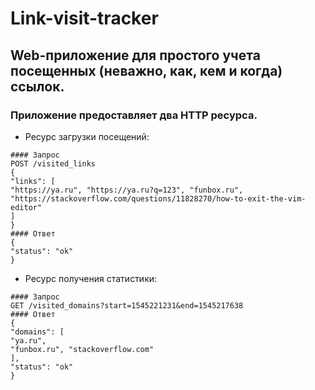 # Link-visit-tracker 
## Web-приложение для простого учета посещенных (неважно, как, кем и когда) ссылок. 

### Приложение предоставляет два HTTP ресурса.
- Ресурс загрузки посещений:
```
#### Запрос
POST /visited_links
{
"links": [
"https://ya.ru", "https://ya.ru?q=123", "funbox.ru",
"https://stackoverflow.com/questions/11828270/how-to-exit-the-vim-editor"
]
}
#### Ответ
{
"status": "ok"
}
```
- Ресурс получения статистики:

```
#### Запрос
GET /visited_domains?start=1545221231&end=1545217638
#### Ответ
{
"domains": [
"ya.ru",
"funbox.ru", "stackoverflow.com"
],
"status": "ok"
}
```

